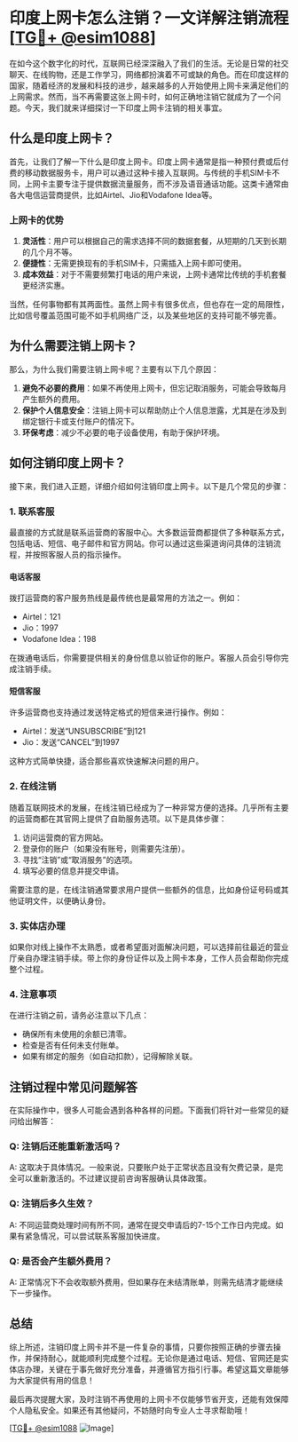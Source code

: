 # 印度上网卡怎么注销？一文详解注销流程[[TG💪+ @esim1088](https://t.me/s/esim1088)]

在如今这个数字化的时代，互联网已经深深融入了我们的生活。无论是日常的社交聊天、在线购物，还是工作学习，网络都扮演着不可或缺的角色。而在印度这样的国家，随着经济的发展和科技的进步，越来越多的人开始使用上网卡来满足他们的上网需求。然而，当不再需要这张上网卡时，如何正确地注销它就成为了一个问题。今天，我们就来详细探讨一下印度上网卡注销的相关事宜。

## 什么是印度上网卡？

首先，让我们了解一下什么是印度上网卡。印度上网卡通常是指一种预付费或后付费的移动数据服务卡，用户可以通过这种卡接入互联网。与传统的手机SIM卡不同，上网卡主要专注于提供数据流量服务，而不涉及语音通话功能。这类卡通常由各大电信运营商提供，比如Airtel、Jio和Vodafone Idea等。

### 上网卡的优势

1. **灵活性**：用户可以根据自己的需求选择不同的数据套餐，从短期的几天到长期的几个月不等。
2. **便捷性**：无需更换现有的手机SIM卡，只需插入上网卡即可使用。
3. **成本效益**：对于不需要频繁打电话的用户来说，上网卡通常比传统的手机套餐更经济实惠。

当然，任何事物都有其两面性。虽然上网卡有很多优点，但也存在一定的局限性，比如信号覆盖范围可能不如手机网络广泛，以及某些地区的支持可能不够完善。

## 为什么需要注销上网卡？

那么，为什么我们需要注销上网卡呢？主要有以下几个原因：

1. **避免不必要的费用**：如果不再使用上网卡，但忘记取消服务，可能会导致每月产生额外的费用。
2. **保护个人信息安全**：注销上网卡可以帮助防止个人信息泄露，尤其是在涉及到绑定银行卡或支付账户的情况下。
3. **环保考虑**：减少不必要的电子设备使用，有助于保护环境。

## 如何注销印度上网卡？

接下来，我们进入正题，详细介绍如何注销印度上网卡。以下是几个常见的步骤：

### 1. 联系客服

最直接的方式就是联系运营商的客服中心。大多数运营商都提供了多种联系方式，包括电话、短信、电子邮件和官方网站。你可以通过这些渠道询问具体的注销流程，并按照客服人员的指示操作。

#### 电话客服
拨打运营商的客户服务热线是最传统也是最常用的方法之一。例如：
- Airtel：121
- Jio：1997
- Vodafone Idea：198

在拨通电话后，你需要提供相关的身份信息以验证你的账户。客服人员会引导你完成注销手续。

#### 短信客服
许多运营商也支持通过发送特定格式的短信来进行操作。例如：
- Airtel：发送“UNSUBSCRIBE”到121
- Jio：发送“CANCEL”到1997

这种方式简单快捷，适合那些喜欢快速解决问题的用户。

### 2. 在线注销

随着互联网技术的发展，在线注销已经成为了一种非常方便的选择。几乎所有主要的运营商都在其官网上提供了自助服务选项。以下是具体步骤：

1. 访问运营商的官方网站。
2. 登录你的账户（如果没有账号，则需要先注册）。
3. 寻找“注销”或“取消服务”的选项。
4. 填写必要的信息并提交申请。

需要注意的是，在线注销通常要求用户提供一些额外的信息，比如身份证号码或其他证明文件，以便确认身份。

### 3. 实体店办理

如果你对线上操作不太熟悉，或者希望面对面解决问题，可以选择前往最近的营业厅亲自办理注销手续。带上你的身份证件以及上网卡本身，工作人员会帮助你完成整个过程。

### 4. 注意事项

在进行注销之前，请务必注意以下几点：
- 确保所有未使用的余额已清零。
- 检查是否有任何未支付账单。
- 如果有绑定的服务（如自动扣款），记得解除关联。

## 注销过程中常见问题解答

在实际操作中，很多人可能会遇到各种各样的问题。下面我们将针对一些常见的疑问给出解答：

### Q: 注销后还能重新激活吗？
A: 这取决于具体情况。一般来说，只要账户处于正常状态且没有欠费记录，是完全可以重新激活的。不过建议提前咨询客服确认具体政策。

### Q: 注销后多久生效？
A: 不同运营商处理时间有所不同，通常在提交申请后的7-15个工作日内完成。如果有紧急情况，可以尝试联系客服加快进度。

### Q: 是否会产生额外费用？
A: 正常情况下不会收取额外费用，但如果存在未结清账单，则需先结清才能继续下一步操作。

## 总结

综上所述，注销印度上网卡并不是一件复杂的事情，只要你按照正确的步骤去操作，并保持耐心，就能顺利完成整个过程。无论你是通过电话、短信、官网还是实体店办理，关键在于事先做好充分准备，并遵循官方指引行事。希望这篇文章能够为大家提供有用的信息！

最后再次提醒大家，及时注销不再使用的上网卡不仅能够节省开支，还能有效保障个人隐私安全。如果还有其他疑问，不妨随时向专业人士寻求帮助哦！

[[TG💪+ @esim1088](https://t.me/s/esim1088) ![Image](https://i.postimg.cc/4NQfJmqS/Snipaste-2025-05-13-00-14-12.png)]